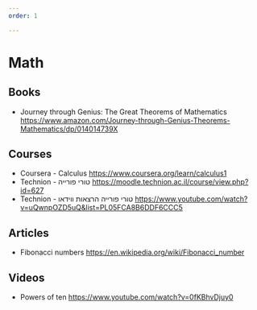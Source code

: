 ```yaml
---
order: 1

---
```


# Math

## Books
* Journey through Genius: The Great Theorems of Mathematics   https://www.amazon.com/Journey-through-Genius-Theorems-Mathematics/dp/014014739X 


## Courses
* Coursera - Calculus             https://www.coursera.org/learn/calculus1
* Technion - טורי פורייה          https://moodle.technion.ac.il/course/view.php?id=627
* Technion - טורי פורייה הרצאות ווידאו    https://www.youtube.com/watch?v=uQwnpOZD5uQ&list=PL05FCA8B6DDF6CCC5 


## Articles
* Fibonacci numbers               https://en.wikipedia.org/wiki/Fibonacci_number


## Videos
* Powers of ten                   https://www.youtube.com/watch?v=0fKBhvDjuy0


